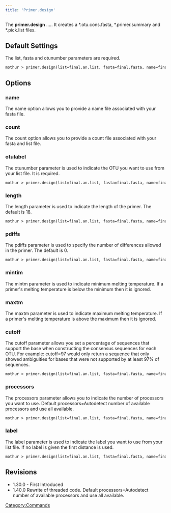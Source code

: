 ```yaml
---
title: 'Primer.design'
---
```

The **primer.design** \..... It creates a \*.otu.cons.fasta,
\*.primer.summary and \*.pick.list files.

## Default Settings

The list, fasta and otunumber parameters are required.

    mothur > primer.design(list=final.an.list, fasta=final.fasta, name=final.names, otulabel=Otu01)

## Options

### name

The name option allows you to provide a name file associated with your
fasta file.

### count

The count option allows you to provide a count file associated with your
fasta and list file.

### otulabel

The otunumber parameter is used to indicate the OTU you want to use from
your list file. It is required.

    mothur > primer.design(list=final.an.list, fasta=final.fasta, name=final.names, otulabel=Otu10)

### length

The length parameter is used to indicate the length of the primer. The
default is 18.

    mothur > primer.design(list=final.an.list, fasta=final.fasta, name=final.names, otulabel=Otu01, length=15)

### pdiffs

The pdiffs parameter is used to specify the number of differences
allowed in the primer. The default is 0.

    mothur > primer.design(list=final.an.list, fasta=final.fasta, name=final.names, otulabel=Otu01, pdiffs=1)

### mintim

The mintm parameter is used to indicate minimum melting temperature. If
a primer\'s melting temperature is below the minimum then it is ignored.

### maxtm

The maxtm parameter is used to indicate maximum melting temperature. If
a primer\'s melting temperature is above the maximum then it is ignored.

### cutoff

The cutoff parameter allows you set a percentage of sequences that
support the base when constructing the consensus sequences for each OTU.
For example: cutoff=97 would only return a sequence that only showed
ambiguities for bases that were not supported by at least 97% of
sequences.

    mothur > primer.design(list=final.an.list, fasta=final.fasta, name=final.names, otulabel=Otu01, cutoff=95)

### processors

The processors parameter allows you to indicate the number of processors
you want to use. Default processors=Autodetect number of available
processors and use all available.

    mothur > primer.design(list=final.an.list, fasta=final.fasta, name=final.names, otulabel=Otu01, processors=2)

### label

The label parameter is used to indicate the label you want to use from
your list file. If no label is given the first distance is used.

    mothur > primer.design(list=final.an.list, fasta=final.fasta, name=final.names, otulabel=Otu01, label=0.03)

## Revisions

-   1.30.0 - First Introduced
-   1.40.0 Rewrite of threaded code. Default processors=Autodetect
    number of available processors and use all available.

[Category:Commands](Category:Commands)
